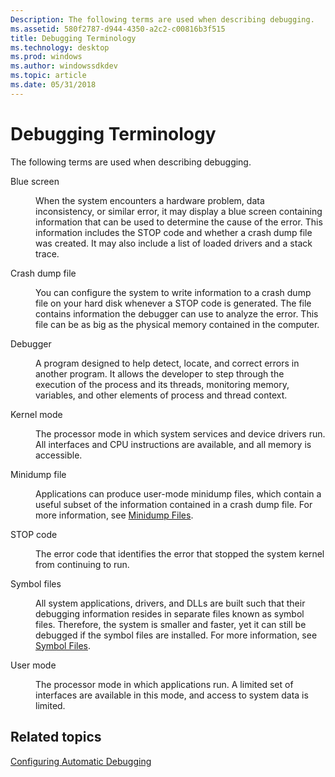 ```yaml
---
Description: The following terms are used when describing debugging.
ms.assetid: 580f2787-d944-4350-a2c2-c00816b3f515
title: Debugging Terminology
ms.technology: desktop
ms.prod: windows
ms.author: windowssdkdev
ms.topic: article
ms.date: 05/31/2018
---
```


# Debugging Terminology

The following terms are used when describing debugging.

<dl> <dt>

<span id="Blue_screen"></span><span id="blue_screen"></span><span id="BLUE_SCREEN"></span>Blue screen
</dt> <dd>

When the system encounters a hardware problem, data inconsistency, or similar error, it may display a blue screen containing information that can be used to determine the cause of the error. This information includes the STOP code and whether a crash dump file was created. It may also include a list of loaded drivers and a stack trace.

</dd> <dt>

<span id="Crash_dump_file"></span><span id="crash_dump_file"></span><span id="CRASH_DUMP_FILE"></span>Crash dump file
</dt> <dd>

You can configure the system to write information to a crash dump file on your hard disk whenever a STOP code is generated. The file contains information the debugger can use to analyze the error. This file can be as big as the physical memory contained in the computer.

</dd> <dt>

<span id="Debugger"></span><span id="debugger"></span><span id="DEBUGGER"></span>Debugger
</dt> <dd>

A program designed to help detect, locate, and correct errors in another program. It allows the developer to step through the execution of the process and its threads, monitoring memory, variables, and other elements of process and thread context.

</dd> <dt>

<span id="Kernel_mode"></span><span id="kernel_mode"></span><span id="KERNEL_MODE"></span>Kernel mode
</dt> <dd>

The processor mode in which system services and device drivers run. All interfaces and CPU instructions are available, and all memory is accessible.

</dd> <dt>

<span id="Minidump_file"></span><span id="minidump_file"></span><span id="MINIDUMP_FILE"></span>Minidump file
</dt> <dd>

Applications can produce user-mode minidump files, which contain a useful subset of the information contained in a crash dump file. For more information, see [Minidump Files](minidump-files.md).

</dd> <dt>

<span id="STOP_code"></span><span id="stop_code"></span><span id="STOP_CODE"></span>STOP code
</dt> <dd>

The error code that identifies the error that stopped the system kernel from continuing to run.

</dd> <dt>

<span id="Symbol_files"></span><span id="symbol_files"></span><span id="SYMBOL_FILES"></span>Symbol files
</dt> <dd>

All system applications, drivers, and DLLs are built such that their debugging information resides in separate files known as symbol files. Therefore, the system is smaller and faster, yet it can still be debugged if the symbol files are installed. For more information, see [Symbol Files](symbol-files.md).

</dd> <dt>

<span id="User_mode"></span><span id="user_mode"></span><span id="USER_MODE"></span>User mode
</dt> <dd>

The processor mode in which applications run. A limited set of interfaces are available in this mode, and access to system data is limited.

</dd> </dl>

## Related topics

<dl> <dt>

[Configuring Automatic Debugging](configuring-automatic-debugging.md)
</dt> </dl>

 

 



